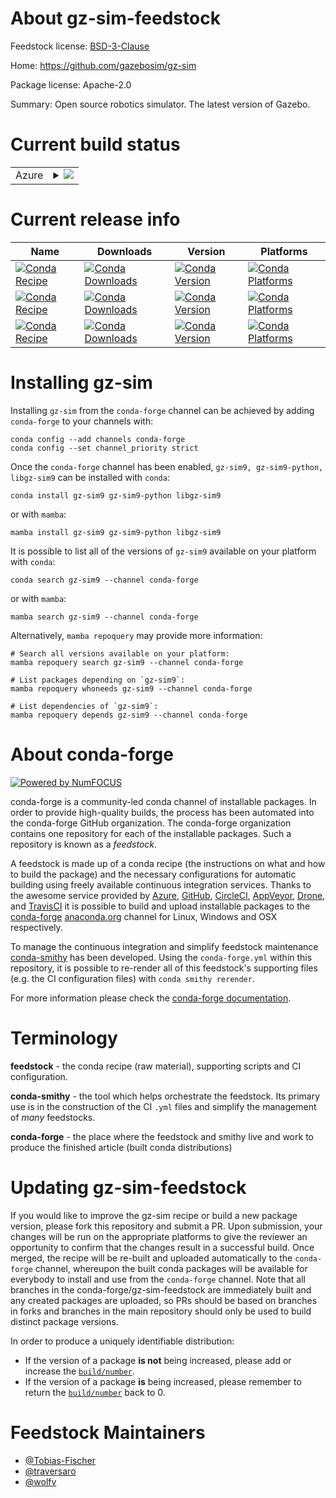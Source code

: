 About gz-sim-feedstock
======================

Feedstock license: [BSD-3-Clause](https://github.com/conda-forge/gz-sim-feedstock/blob/main/LICENSE.txt)

Home: https://github.com/gazebosim/gz-sim

Package license: Apache-2.0

Summary: Open source robotics simulator. The latest version of Gazebo.

Current build status
====================


<table>
    
  <tr>
    <td>Azure</td>
    <td>
      <details>
        <summary>
          <a href="https://dev.azure.com/conda-forge/feedstock-builds/_build/latest?definitionId=17793&branchName=main">
            <img src="https://dev.azure.com/conda-forge/feedstock-builds/_apis/build/status/gz-sim-feedstock?branchName=main">
          </a>
        </summary>
        <table>
          <thead><tr><th>Variant</th><th>Status</th></tr></thead>
          <tbody><tr>
              <td>linux_64_python3.10.____cpython</td>
              <td>
                <a href="https://dev.azure.com/conda-forge/feedstock-builds/_build/latest?definitionId=17793&branchName=main">
                  <img src="https://dev.azure.com/conda-forge/feedstock-builds/_apis/build/status/gz-sim-feedstock?branchName=main&jobName=linux&configuration=linux%20linux_64_python3.10.____cpython" alt="variant">
                </a>
              </td>
            </tr><tr>
              <td>linux_64_python3.11.____cpython</td>
              <td>
                <a href="https://dev.azure.com/conda-forge/feedstock-builds/_build/latest?definitionId=17793&branchName=main">
                  <img src="https://dev.azure.com/conda-forge/feedstock-builds/_apis/build/status/gz-sim-feedstock?branchName=main&jobName=linux&configuration=linux%20linux_64_python3.11.____cpython" alt="variant">
                </a>
              </td>
            </tr><tr>
              <td>linux_64_python3.12.____cpython</td>
              <td>
                <a href="https://dev.azure.com/conda-forge/feedstock-builds/_build/latest?definitionId=17793&branchName=main">
                  <img src="https://dev.azure.com/conda-forge/feedstock-builds/_apis/build/status/gz-sim-feedstock?branchName=main&jobName=linux&configuration=linux%20linux_64_python3.12.____cpython" alt="variant">
                </a>
              </td>
            </tr><tr>
              <td>linux_64_python3.13.____cp313</td>
              <td>
                <a href="https://dev.azure.com/conda-forge/feedstock-builds/_build/latest?definitionId=17793&branchName=main">
                  <img src="https://dev.azure.com/conda-forge/feedstock-builds/_apis/build/status/gz-sim-feedstock?branchName=main&jobName=linux&configuration=linux%20linux_64_python3.13.____cp313" alt="variant">
                </a>
              </td>
            </tr><tr>
              <td>linux_64_python3.9.____cpython</td>
              <td>
                <a href="https://dev.azure.com/conda-forge/feedstock-builds/_build/latest?definitionId=17793&branchName=main">
                  <img src="https://dev.azure.com/conda-forge/feedstock-builds/_apis/build/status/gz-sim-feedstock?branchName=main&jobName=linux&configuration=linux%20linux_64_python3.9.____cpython" alt="variant">
                </a>
              </td>
            </tr><tr>
              <td>linux_aarch64_python3.10.____cpython</td>
              <td>
                <a href="https://dev.azure.com/conda-forge/feedstock-builds/_build/latest?definitionId=17793&branchName=main">
                  <img src="https://dev.azure.com/conda-forge/feedstock-builds/_apis/build/status/gz-sim-feedstock?branchName=main&jobName=linux&configuration=linux%20linux_aarch64_python3.10.____cpython" alt="variant">
                </a>
              </td>
            </tr><tr>
              <td>linux_aarch64_python3.11.____cpython</td>
              <td>
                <a href="https://dev.azure.com/conda-forge/feedstock-builds/_build/latest?definitionId=17793&branchName=main">
                  <img src="https://dev.azure.com/conda-forge/feedstock-builds/_apis/build/status/gz-sim-feedstock?branchName=main&jobName=linux&configuration=linux%20linux_aarch64_python3.11.____cpython" alt="variant">
                </a>
              </td>
            </tr><tr>
              <td>linux_aarch64_python3.12.____cpython</td>
              <td>
                <a href="https://dev.azure.com/conda-forge/feedstock-builds/_build/latest?definitionId=17793&branchName=main">
                  <img src="https://dev.azure.com/conda-forge/feedstock-builds/_apis/build/status/gz-sim-feedstock?branchName=main&jobName=linux&configuration=linux%20linux_aarch64_python3.12.____cpython" alt="variant">
                </a>
              </td>
            </tr><tr>
              <td>linux_aarch64_python3.13.____cp313</td>
              <td>
                <a href="https://dev.azure.com/conda-forge/feedstock-builds/_build/latest?definitionId=17793&branchName=main">
                  <img src="https://dev.azure.com/conda-forge/feedstock-builds/_apis/build/status/gz-sim-feedstock?branchName=main&jobName=linux&configuration=linux%20linux_aarch64_python3.13.____cp313" alt="variant">
                </a>
              </td>
            </tr><tr>
              <td>linux_aarch64_python3.9.____cpython</td>
              <td>
                <a href="https://dev.azure.com/conda-forge/feedstock-builds/_build/latest?definitionId=17793&branchName=main">
                  <img src="https://dev.azure.com/conda-forge/feedstock-builds/_apis/build/status/gz-sim-feedstock?branchName=main&jobName=linux&configuration=linux%20linux_aarch64_python3.9.____cpython" alt="variant">
                </a>
              </td>
            </tr><tr>
              <td>osx_64_python3.10.____cpython</td>
              <td>
                <a href="https://dev.azure.com/conda-forge/feedstock-builds/_build/latest?definitionId=17793&branchName=main">
                  <img src="https://dev.azure.com/conda-forge/feedstock-builds/_apis/build/status/gz-sim-feedstock?branchName=main&jobName=osx&configuration=osx%20osx_64_python3.10.____cpython" alt="variant">
                </a>
              </td>
            </tr><tr>
              <td>osx_64_python3.11.____cpython</td>
              <td>
                <a href="https://dev.azure.com/conda-forge/feedstock-builds/_build/latest?definitionId=17793&branchName=main">
                  <img src="https://dev.azure.com/conda-forge/feedstock-builds/_apis/build/status/gz-sim-feedstock?branchName=main&jobName=osx&configuration=osx%20osx_64_python3.11.____cpython" alt="variant">
                </a>
              </td>
            </tr><tr>
              <td>osx_64_python3.12.____cpython</td>
              <td>
                <a href="https://dev.azure.com/conda-forge/feedstock-builds/_build/latest?definitionId=17793&branchName=main">
                  <img src="https://dev.azure.com/conda-forge/feedstock-builds/_apis/build/status/gz-sim-feedstock?branchName=main&jobName=osx&configuration=osx%20osx_64_python3.12.____cpython" alt="variant">
                </a>
              </td>
            </tr><tr>
              <td>osx_64_python3.13.____cp313</td>
              <td>
                <a href="https://dev.azure.com/conda-forge/feedstock-builds/_build/latest?definitionId=17793&branchName=main">
                  <img src="https://dev.azure.com/conda-forge/feedstock-builds/_apis/build/status/gz-sim-feedstock?branchName=main&jobName=osx&configuration=osx%20osx_64_python3.13.____cp313" alt="variant">
                </a>
              </td>
            </tr><tr>
              <td>osx_64_python3.9.____cpython</td>
              <td>
                <a href="https://dev.azure.com/conda-forge/feedstock-builds/_build/latest?definitionId=17793&branchName=main">
                  <img src="https://dev.azure.com/conda-forge/feedstock-builds/_apis/build/status/gz-sim-feedstock?branchName=main&jobName=osx&configuration=osx%20osx_64_python3.9.____cpython" alt="variant">
                </a>
              </td>
            </tr><tr>
              <td>osx_arm64_python3.10.____cpython</td>
              <td>
                <a href="https://dev.azure.com/conda-forge/feedstock-builds/_build/latest?definitionId=17793&branchName=main">
                  <img src="https://dev.azure.com/conda-forge/feedstock-builds/_apis/build/status/gz-sim-feedstock?branchName=main&jobName=osx&configuration=osx%20osx_arm64_python3.10.____cpython" alt="variant">
                </a>
              </td>
            </tr><tr>
              <td>osx_arm64_python3.11.____cpython</td>
              <td>
                <a href="https://dev.azure.com/conda-forge/feedstock-builds/_build/latest?definitionId=17793&branchName=main">
                  <img src="https://dev.azure.com/conda-forge/feedstock-builds/_apis/build/status/gz-sim-feedstock?branchName=main&jobName=osx&configuration=osx%20osx_arm64_python3.11.____cpython" alt="variant">
                </a>
              </td>
            </tr><tr>
              <td>osx_arm64_python3.12.____cpython</td>
              <td>
                <a href="https://dev.azure.com/conda-forge/feedstock-builds/_build/latest?definitionId=17793&branchName=main">
                  <img src="https://dev.azure.com/conda-forge/feedstock-builds/_apis/build/status/gz-sim-feedstock?branchName=main&jobName=osx&configuration=osx%20osx_arm64_python3.12.____cpython" alt="variant">
                </a>
              </td>
            </tr><tr>
              <td>osx_arm64_python3.13.____cp313</td>
              <td>
                <a href="https://dev.azure.com/conda-forge/feedstock-builds/_build/latest?definitionId=17793&branchName=main">
                  <img src="https://dev.azure.com/conda-forge/feedstock-builds/_apis/build/status/gz-sim-feedstock?branchName=main&jobName=osx&configuration=osx%20osx_arm64_python3.13.____cp313" alt="variant">
                </a>
              </td>
            </tr><tr>
              <td>osx_arm64_python3.9.____cpython</td>
              <td>
                <a href="https://dev.azure.com/conda-forge/feedstock-builds/_build/latest?definitionId=17793&branchName=main">
                  <img src="https://dev.azure.com/conda-forge/feedstock-builds/_apis/build/status/gz-sim-feedstock?branchName=main&jobName=osx&configuration=osx%20osx_arm64_python3.9.____cpython" alt="variant">
                </a>
              </td>
            </tr><tr>
              <td>win_64_python3.10.____cpython</td>
              <td>
                <a href="https://dev.azure.com/conda-forge/feedstock-builds/_build/latest?definitionId=17793&branchName=main">
                  <img src="https://dev.azure.com/conda-forge/feedstock-builds/_apis/build/status/gz-sim-feedstock?branchName=main&jobName=win&configuration=win%20win_64_python3.10.____cpython" alt="variant">
                </a>
              </td>
            </tr><tr>
              <td>win_64_python3.11.____cpython</td>
              <td>
                <a href="https://dev.azure.com/conda-forge/feedstock-builds/_build/latest?definitionId=17793&branchName=main">
                  <img src="https://dev.azure.com/conda-forge/feedstock-builds/_apis/build/status/gz-sim-feedstock?branchName=main&jobName=win&configuration=win%20win_64_python3.11.____cpython" alt="variant">
                </a>
              </td>
            </tr><tr>
              <td>win_64_python3.12.____cpython</td>
              <td>
                <a href="https://dev.azure.com/conda-forge/feedstock-builds/_build/latest?definitionId=17793&branchName=main">
                  <img src="https://dev.azure.com/conda-forge/feedstock-builds/_apis/build/status/gz-sim-feedstock?branchName=main&jobName=win&configuration=win%20win_64_python3.12.____cpython" alt="variant">
                </a>
              </td>
            </tr><tr>
              <td>win_64_python3.13.____cp313</td>
              <td>
                <a href="https://dev.azure.com/conda-forge/feedstock-builds/_build/latest?definitionId=17793&branchName=main">
                  <img src="https://dev.azure.com/conda-forge/feedstock-builds/_apis/build/status/gz-sim-feedstock?branchName=main&jobName=win&configuration=win%20win_64_python3.13.____cp313" alt="variant">
                </a>
              </td>
            </tr><tr>
              <td>win_64_python3.9.____cpython</td>
              <td>
                <a href="https://dev.azure.com/conda-forge/feedstock-builds/_build/latest?definitionId=17793&branchName=main">
                  <img src="https://dev.azure.com/conda-forge/feedstock-builds/_apis/build/status/gz-sim-feedstock?branchName=main&jobName=win&configuration=win%20win_64_python3.9.____cpython" alt="variant">
                </a>
              </td>
            </tr>
          </tbody>
        </table>
      </details>
    </td>
  </tr>
</table>

Current release info
====================

| Name | Downloads | Version | Platforms |
| --- | --- | --- | --- |
| [![Conda Recipe](https://img.shields.io/badge/recipe-gz--sim9-green.svg)](https://anaconda.org/conda-forge/gz-sim9) | [![Conda Downloads](https://img.shields.io/conda/dn/conda-forge/gz-sim9.svg)](https://anaconda.org/conda-forge/gz-sim9) | [![Conda Version](https://img.shields.io/conda/vn/conda-forge/gz-sim9.svg)](https://anaconda.org/conda-forge/gz-sim9) | [![Conda Platforms](https://img.shields.io/conda/pn/conda-forge/gz-sim9.svg)](https://anaconda.org/conda-forge/gz-sim9) |
| [![Conda Recipe](https://img.shields.io/badge/recipe-gz--sim9--python-green.svg)](https://anaconda.org/conda-forge/gz-sim9-python) | [![Conda Downloads](https://img.shields.io/conda/dn/conda-forge/gz-sim9-python.svg)](https://anaconda.org/conda-forge/gz-sim9-python) | [![Conda Version](https://img.shields.io/conda/vn/conda-forge/gz-sim9-python.svg)](https://anaconda.org/conda-forge/gz-sim9-python) | [![Conda Platforms](https://img.shields.io/conda/pn/conda-forge/gz-sim9-python.svg)](https://anaconda.org/conda-forge/gz-sim9-python) |
| [![Conda Recipe](https://img.shields.io/badge/recipe-libgz--sim9-green.svg)](https://anaconda.org/conda-forge/libgz-sim9) | [![Conda Downloads](https://img.shields.io/conda/dn/conda-forge/libgz-sim9.svg)](https://anaconda.org/conda-forge/libgz-sim9) | [![Conda Version](https://img.shields.io/conda/vn/conda-forge/libgz-sim9.svg)](https://anaconda.org/conda-forge/libgz-sim9) | [![Conda Platforms](https://img.shields.io/conda/pn/conda-forge/libgz-sim9.svg)](https://anaconda.org/conda-forge/libgz-sim9) |

Installing gz-sim
=================

Installing `gz-sim` from the `conda-forge` channel can be achieved by adding `conda-forge` to your channels with:

```
conda config --add channels conda-forge
conda config --set channel_priority strict
```

Once the `conda-forge` channel has been enabled, `gz-sim9, gz-sim9-python, libgz-sim9` can be installed with `conda`:

```
conda install gz-sim9 gz-sim9-python libgz-sim9
```

or with `mamba`:

```
mamba install gz-sim9 gz-sim9-python libgz-sim9
```

It is possible to list all of the versions of `gz-sim9` available on your platform with `conda`:

```
conda search gz-sim9 --channel conda-forge
```

or with `mamba`:

```
mamba search gz-sim9 --channel conda-forge
```

Alternatively, `mamba repoquery` may provide more information:

```
# Search all versions available on your platform:
mamba repoquery search gz-sim9 --channel conda-forge

# List packages depending on `gz-sim9`:
mamba repoquery whoneeds gz-sim9 --channel conda-forge

# List dependencies of `gz-sim9`:
mamba repoquery depends gz-sim9 --channel conda-forge
```


About conda-forge
=================

[![Powered by
NumFOCUS](https://img.shields.io/badge/powered%20by-NumFOCUS-orange.svg?style=flat&colorA=E1523D&colorB=007D8A)](https://numfocus.org)

conda-forge is a community-led conda channel of installable packages.
In order to provide high-quality builds, the process has been automated into the
conda-forge GitHub organization. The conda-forge organization contains one repository
for each of the installable packages. Such a repository is known as a *feedstock*.

A feedstock is made up of a conda recipe (the instructions on what and how to build
the package) and the necessary configurations for automatic building using freely
available continuous integration services. Thanks to the awesome service provided by
[Azure](https://azure.microsoft.com/en-us/services/devops/), [GitHub](https://github.com/),
[CircleCI](https://circleci.com/), [AppVeyor](https://www.appveyor.com/),
[Drone](https://cloud.drone.io/welcome), and [TravisCI](https://travis-ci.com/)
it is possible to build and upload installable packages to the
[conda-forge](https://anaconda.org/conda-forge) [anaconda.org](https://anaconda.org/)
channel for Linux, Windows and OSX respectively.

To manage the continuous integration and simplify feedstock maintenance
[conda-smithy](https://github.com/conda-forge/conda-smithy) has been developed.
Using the ``conda-forge.yml`` within this repository, it is possible to re-render all of
this feedstock's supporting files (e.g. the CI configuration files) with ``conda smithy rerender``.

For more information please check the [conda-forge documentation](https://conda-forge.org/docs/).

Terminology
===========

**feedstock** - the conda recipe (raw material), supporting scripts and CI configuration.

**conda-smithy** - the tool which helps orchestrate the feedstock.
                   Its primary use is in the construction of the CI ``.yml`` files
                   and simplify the management of *many* feedstocks.

**conda-forge** - the place where the feedstock and smithy live and work to
                  produce the finished article (built conda distributions)


Updating gz-sim-feedstock
=========================

If you would like to improve the gz-sim recipe or build a new
package version, please fork this repository and submit a PR. Upon submission,
your changes will be run on the appropriate platforms to give the reviewer an
opportunity to confirm that the changes result in a successful build. Once
merged, the recipe will be re-built and uploaded automatically to the
`conda-forge` channel, whereupon the built conda packages will be available for
everybody to install and use from the `conda-forge` channel.
Note that all branches in the conda-forge/gz-sim-feedstock are
immediately built and any created packages are uploaded, so PRs should be based
on branches in forks and branches in the main repository should only be used to
build distinct package versions.

In order to produce a uniquely identifiable distribution:
 * If the version of a package **is not** being increased, please add or increase
   the [``build/number``](https://docs.conda.io/projects/conda-build/en/latest/resources/define-metadata.html#build-number-and-string).
 * If the version of a package **is** being increased, please remember to return
   the [``build/number``](https://docs.conda.io/projects/conda-build/en/latest/resources/define-metadata.html#build-number-and-string)
   back to 0.

Feedstock Maintainers
=====================

* [@Tobias-Fischer](https://github.com/Tobias-Fischer/)
* [@traversaro](https://github.com/traversaro/)
* [@wolfv](https://github.com/wolfv/)

